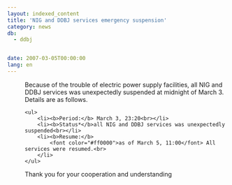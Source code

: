 ```yaml
---
layout: indexed_content
title: 'NIG and DDBJ services emergency suspension'
category: news
db:
  - ddbj


date: 2007-03-05T00:00:00
lang: en
---
```


<html>
<dd>Because of the trouble of electric power supply facilities, all NIG and DDBJ services was unexpectedly suspended at midnight of March 3. Details are as follows.<br>

    <ul>
        <li><b>Period:</b> March 3, 23:20<br></li>
        <li><b>Status*</b>all NIG and DDBJ services was unexpectedly suspended<br></li>
        <li><b>Resume:</b>
            <font color="#ff0000">as of March 5, 11:00</font> All services were resumed.<br>
        </li>
    </ul>
<dd>Thank you for your cooperation and understanding</dd>
</dd>
</html>
